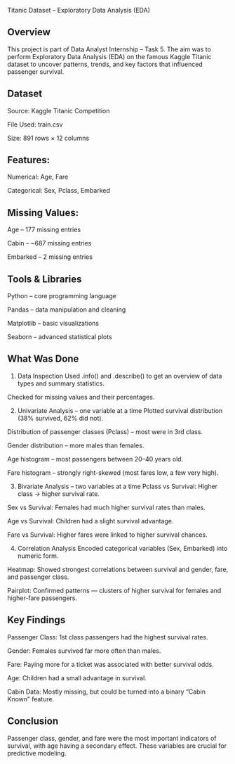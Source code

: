 Titanic Dataset – Exploratory Data Analysis (EDA)

Overview
-----------
This project is part of Data Analyst Internship – Task 5.
The aim was to perform Exploratory Data Analysis (EDA) on the famous Kaggle Titanic dataset to uncover patterns, trends, and key factors that influenced passenger survival.

Dataset
--------
Source: Kaggle Titanic Competition

File Used: train.csv

Size: 891 rows × 12 columns

Features:
-----------

Numerical: Age, Fare

Categorical: Sex, Pclass, Embarked

Missing Values:
---------------

Age – 177 missing entries

Cabin – ~687 missing entries

Embarked – 2 missing entries

Tools & Libraries
-----------------
Python – core programming language

Pandas – data manipulation and cleaning

Matplotlib – basic visualizations

Seaborn – advanced statistical plots

What Was Done
--------------
1. Data Inspection
Used .info() and .describe() to get an overview of data types and summary statistics.

Checked for missing values and their percentages.

2. Univariate Analysis – one variable at a time
Plotted survival distribution (38% survived, 62% did not).

Distribution of passenger classes (Pclass) – most were in 3rd class.

Gender distribution – more males than females.

Age histogram – most passengers between 20–40 years old.

Fare histogram – strongly right-skewed (most fares low, a few very high).

3. Bivariate Analysis – two variables at a time
Pclass vs Survival: Higher class → higher survival rate.

Sex vs Survival: Females had much higher survival rates than males.

Age vs Survival: Children had a slight survival advantage.

Fare vs Survival: Higher fares were linked to higher survival chances.

4. Correlation Analysis
Encoded categorical variables (Sex, Embarked) into numeric form.

Heatmap: Showed strongest correlations between survival and gender, fare, and passenger class.

Pairplot: Confirmed patterns — clusters of higher survival for females and higher-fare passengers.

Key Findings
---------------
Passenger Class: 1st class passengers had the highest survival rates.

Gender: Females survived far more often than males.

Fare: Paying more for a ticket was associated with better survival odds.

Age: Children had a small advantage in survival.

Cabin Data: Mostly missing, but could be turned into a binary “Cabin Known” feature.

 Conclusion
 ---------------
 Passenger class, gender, and fare were the most important indicators of survival, with age having a secondary effect.
 These variables are crucial for predictive modeling.


